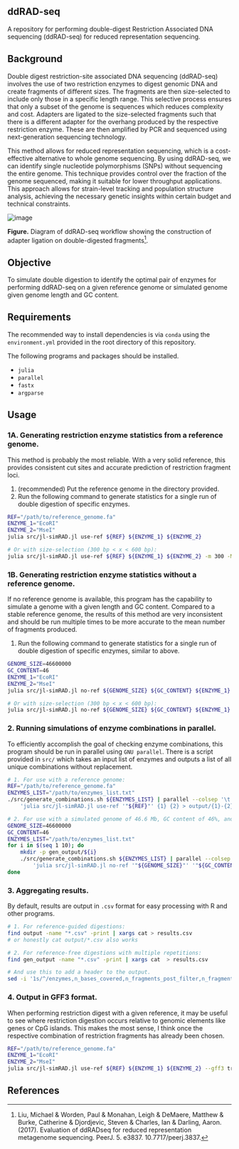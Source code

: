 ## ddRAD-seq
A repository for performing double-digest Restriction Associated DNA sequencing (ddRAD-seq) for reduced representation sequencing.

## Background
Double digest restriction-site associated DNA sequencing (ddRAD-seq) involves the use of two restriction enzymes to digest genomic DNA and create fragments of different sizes. The fragments are then size-selected to include only those in a specific length range. This selective process ensures that only a subset of the genome is sequences which reduces complexity and cost. Adapters are ligated to the size-selected fragments such that there is a different adapter for the overhang produced by the respective restriction enzyme. These are then amplified by PCR and sequenced using next-generation sequencing technology.

This method allows for reduced representation sequencing, which is a cost-effective alternative to whole genome sequencing. By using ddRAD-seq, we can identify single nucleotide polymorphisms (SNPs) without sequencing the entire genome. This technique provides control over the fraction of the genome sequenced, making it suitable for lower throughput applications. This approach allows for strain-level tracking and population structure analysis, achieving the necessary genetic insights within certain budget and technical constraints.

![image](https://github.com/KPU-AGC/ddRAD-seq/assets/90236200/953463f5-b1b8-4bf5-8833-319584008db7)

**Figure.** Diagram of ddRAD-seq workflow showing the construction of adapter ligation on double-digested fragments[^1].

## Objective
To simulate double digestion to identify the optimal pair of enzymes for performing ddRAD-seq on a given reference genome or simulated genome given genome length and GC content.

## Requirements
The recommended way to install dependencies is via `conda` using the `environment.yml` provided in the root directory of this repository.

The following programs and packages should be installed.
- `julia`
- `parallel`
- `fastx`
- `argparse`

## Usage
### 1A. Generating restriction enzyme statistics from a reference genome.
This method is probably the most reliable. With a very solid reference, this provides consistent cut sites and accurate prediction of restriction fragment loci.
1. (recommended) Put the reference genome in the directory provided.
2. Run the following command to generate statistics for a single run of double digestion of specific enzymes. 
```bash
REF="/path/to/reference_genome.fa"
ENZYME_1="EcoRI"
ENZYME_2="MseI"
julia src/jl-simRAD.jl use-ref ${REF} ${ENZYME_1} ${ENZYME_2}

# Or with size-selection (300 bp < x < 600 bp):
julia src/jl-simRAD.jl use-ref ${REF} ${ENZYME_1} ${ENZYME_2} -m 300 -M 600
```

### 1B. Generating restriction enzyme statistics without a reference genome.
If no reference genome is available, this program has the capability to simulate a genome with a given length and GC content. Compared to a stable reference genome, the results of this method are very inconsistent and should be run multiple times to be more accurate to the mean number of fragments produced.

1. Run the following command to generate statistics for a single run of double digestion of specific enzymes, similar to above.
```bash
GENOME_SIZE=46600000
GC_CONTENT=46
ENZYME_1="EcoRI"
ENZYME_2="MseI"
julia src/jl-simRAD.jl no-ref ${GENOME_SIZE} ${GC_CONTENT} ${ENZYME_1} ${ENZYME_2}

# Or with size-selection (300 bp < x < 600 bp):
julia src/jl-simRAD.jl no-ref ${GENOME_SIZE} ${GC_CONTENT} ${ENZYME_1} ${ENZYME_2} -m 300 -M 600
```

### 2. Running simulations of enzyme combinations in parallel.
To efficiently accomplish the goal of checking enzyme combinations, this program should be run in parallel using `GNU parallel`. There is a script provided in `src/` which takes an input list of enzymes and outputs a list of all unique combinations without replacement.

```bash
# 1. For use with a reference genome:
REF="/path/to/reference_genome.fa"
ENZYMES_LIST="/path/to/enzymes_list.txt"
./src/generate_combinations.sh ${ENZYMES_LIST} | parallel --colsep '\t' --progress \
    'julia src/jl-simRAD.jl use-ref '"${REF}"' {1} {2} > output/{1}-{2}.csv'

# 2. For use with a simulated genome of 46.6 Mb, GC content of 46%, and with 10 repetitions:
GENOME_SIZE=46600000
GC_CONTENT=46
ENZYMES_LIST="/path/to/enzymes_list.txt"
for i in $(seq 1 10); do
    mkdir -p gen_output/${i}
    ./src/generate_combinations.sh ${ENZYMES_LIST} | parallel --colsep '\t' --progress \
        'julia src/jl-simRAD.jl no-ref '"${GENOME_SIZE}"' '"${GC_CONTENT}"' {1} {2} > gen_output/'"${i}"'/{1}-{2}.csv'
done
```
### 3. Aggregating results.
By default, results are output in `.csv` format for easy processing with R and other programs.
```bash
# 1. For reference-guided digestions:
find output -name "*.csv" -print | xargs cat > results.csv
# or honestly cat output/*.csv also works 

# 2. For reference-free digestions with multiple repetitions:
find gen_output -name "*.csv" -print | xargs cat  > results.csv

# And use this to add a header to the output.
sed -i '1s/^/enzymes,n_bases_covered,n_fragments_post_filter,n_fragments_pre_filter,genome_coverage\n/' results.csv
```

### 4. Output in GFF3 format.
When performing restriction digest with a given reference, it may be useful to see where restriction digestion occurs relative to genomic elements like genes or CpG islands. This makes the most sense, I think once the respective combination of restriction fragments has already been chosen.
```bash
REF="/path/to/reference_genome.fa"
ENZYME_1="EcoRI"
ENZYME_2="MseI"
julia src/jl-simRAD.jl use-ref ${REF} ${ENZYME_1} ${ENZYME_2} --gff3 true --csv false --pretty false > results.gff3
```
 

## References
[^1]: Liu, Michael & Worden, Paul & Monahan, Leigh & DeMaere, Matthew & Burke, Catherine & Djordjevic, Steven & Charles, Ian & Darling, Aaron. (2017). Evaluation of ddRADseq for reduced representation metagenome sequencing. PeerJ. 5. e3837. 10.7717/peerj.3837.
